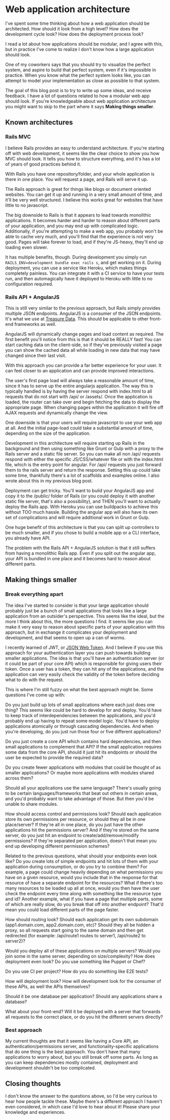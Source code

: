 # Web application architecture

I've spent some time thinking about how a web application should be architected. How should it look from a high level? How does the development cycle look? How does the deployment process look?

I read a lot about how applications should be modular, and I agree with this, but in practice I've come to realize I don't know how a large application should look. 

One of my coworkers says that you should try to visualize the perfect system, and aspire to build that perfect system, even if it's impossible in practice. When you know what the perfect system looks like, you can attempt to model your implementation as close as possible to that system.

The goal of this blog post is to try to write up some ideas, and receive feedback. I have a lot of questions related to how a modular web app should look. If you're knowledgeable about web application architecture you might want to skip to the part where it says __Making things smaller__.

## Known architectures

### Rails MVC

I believe Rails provides an easy to understand architecture. If you're starting off with web development, it seems like the clear choice to show you how MVC should look. It tells you how to structure everything, and it's has a lot of years of good practices behind it. 

With Rails you have one repository/folder, and your whole application is there in one place. You will request a page, and Rails will serve it up. 

The Rails approach is great for things like blogs or document oriented websites. You can get it up and running in a very small amount of time, and it'll be very well structured. I believe this works great for websites that have little to no javascript.

The big downside to Rails is that it appears to lead towards monolithic applications. It becomes harder and harder to reason about different parts of your application, and you may end up with complicated logic. Additionally, if you're attempting to make a web app, you probably won't be able to cache very much, and you'll find that the experience is not very good. Pages will take forever to load, and if they're JS-heavy, they'll end up loading even slower. 

It has multiple benefits, though. During development you simply run `RAILS_ENV=development bundle exec rails s`, and get working on it. During deployment, you can use a service like Heroku, which makes things completely painless. You can integrate it with a CI service to have your tests run, and then automagically have it deployed to Heroku with little to no configuration required. 

### Rails API + AngularJS 

This is still very similar to the previous approach, but Rails simply provides multiple JSON endpoints. AngularJS is a consumer of the JSON endpoints. It's what we use at [Treasure Data](wwww.treasuredata.com). This should be applicable to other front-end frameworks as well.

AngularJS will dynamically change pages and load content as required. The first benefit you'll notice from this is that it should be REALLY fast! You can start caching data on the client-side, so if they've previously visited a page you can show the cached data all while loading in new data that may have changed since their last visit.

With this approach you can provide a far better experience for your user. It can feel closer to an application and can provide improved interactions. 

The user's first page load will always take a reasonable amount of time, since it has to serve up the entire angularjs application. The way this is typically handled is by having the server respond with index.html to all requests that do not start with /api/ or /assets/. Once the application is loaded, the router can take over and begin fetching the data to display the appropriate page. When changing pages within the application it will fire off AJAX requests and dynamically change the view.

One downside is that your users will require javascript to use your web app at all. And the initial page-load could take a substantial amount of time, depending on the size of the application.

Development in this architecture will require starting up Rails in the background and then using something like Grunt or Gulp with a proxy to the Rails server and a static file server. So you can make all non /api/ requests respond with either the specific JS/CSS/whatever file or with the index.html file, which is the entry point for angular. For /api/ requests you just forward them to the rails server and return the response. Setting this up could take some time, thankfully there's a lot of scaffolds and examples online. I also wrote about this in my previous blog post. 

Deployment can get tricky. You'll want to build your AngularJS app and copy it to the /public/ folder of Rails (or you could deploy it with another static file server, that's also a possibility), and THEN you'll want to actually deploy the Rails app. With Heroku you can use buildpacks to achieve this without TOO much hassle. Building the angular app will also have its own set of complications and will require additional work in Grunt or Gulp.

One huge benefit of this architecture is that you can split up controllers to be much smaller, and if you chose to build a mobile app or a CLI interface, you already have API.

The problem with the Rails API + AngularJS solution is that it still suffers from having a monolithic Rails app. Even if you split out the angular app, your API is bundled in one place and it becomes hard to reason about different parts.

## Making things smaller

### Break everything apart

The idea I've started to consider is that your large application should probably just be a bunch of small applications that looks like a large application from an outsider's perspective. This seems like the ideal, but the more I think about this, the more questions I find. It seems like you can make it very easy to reason about specific parts of your application with this approach, but in exchange it complicates your deployment and development, and that seems to open up a can of worms. 

I recently learned of JWT, or [JSON Web Token](http://self-issued.info/docs/draft-ietf-oauth-json-web-token.html). And I believe if you use this approach for your authentication layer you can push towards building smaller applications. The idea is that you'll have an authentication server (or it could be part of your core API) which is responsible for giving users their token. Once a user has a token, they can hit any of the applications, and the application can very easily check the validity of the token before deciding what to do with the request.

This is where I'm still fuzzy on what the best approach might be. Some questions I've come up with:

Do you just build up lots of small applications where each just does one thing? This seems like could be hard to develop for and deploy. You'd have to keep track of interdependencies between the applications, and you'd probably end up having to repeat some model logic. You'd have to deploy applications atomically or through cascading dependencies. And when you're developing, do you just run those four or five different applications?

Do you just create a core API which contains hard dependencies, and then small applications to complement that API? If the small application requires some data from the core API, should it just hit its endpoints or should the user be expected to provide the required data?

Do you create fewer applications with modules that could be thought of as smaller applications? Or maybe more applications with modules shared across them?

Should all your applications use the same language? There's usually going to be certain languages/frameworks that beat out others in certain areas, and you'd probably want to take advantage of those. But then you'd be unable to share modules.

How should access control and permissions look? Should each application store its own permissions per resource, or should they all be in one place/server? If they're all in one place, do you just have the other applications hit the permissions server?  And if they're stored on the same server, do you just hit an endpoint to create/add/remove/modify permissions? If they're separated per application, doesn't that mean you end up developing different permission schemes? 

Related to the previous questions, what should your endpoints even look like? Do you create lots of simple endpoints and hit lots of them with your application during consumption, or do you try to combine them? For example, a page could change heavily depending on what permissions you have on a given resource, would you include that in the response for that resource of have a separate endpoint for the resources? What if there's too many resources to be loaded up all at once, would you then have the user check the endpoint every time along with something like the resource type and id? Another example, what if you have a page that multiple parts, some of which are really slow, do you break that off into another endpoint? That'd mean you could load different parts of the page faster.

How should routing look? Should each application get its own subdomain (app1.domain.com, app2.domain.com, etc)? Should they all be hidden a proxy, so all requests start going to the same domain and then get redirected (for example: /api/route1 routes to server1, /api/route2 to server2)? 

Would you deploy all of these applications on multiple servers? Would you join some in the same server, depending on size/complexity? How does deployment even look? Do you use something like Puppet or Chef? 

Do you use CI per project? How do you do something like E2E tests?

How will deployment look? How will development look for the consumer of these APIs, as well the APIs themselves?

Should it be one database per application? Should any applications share a database?

What about your front-end? Will it be deployed with a server that forwards all requests to the correct place, or do you hit the different servers directly? 

### Best approach

My current thoughts are that it seems like having a Core API, an authentication/permissions server, and functionality-specific applications that do one thing is the best approach. You don't have that many applications to worry about, but you still break off some parts. As long as you can keep dependencies mostly contained, deployment and development shouldn't be too complicated. 

## Closing thoughts

I don't know the answer to the questions above, so I'd be very curious to hear how people tackle these. Maybe there's a different approach I haven't even considered, in which case I'd love to hear about it! Please share your knowledge and experiences.
